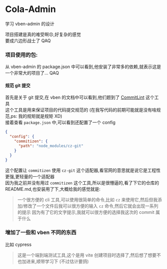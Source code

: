# Cola-Admin

学习 vben-admin 的设计

项目搭建是真的难受啊😣,好复杂的感觉  
要成六边形战士了 QAQ

### 项目使用的包:
从 vben-admin 的 package.json 中可以看到,他安装了非常多的依赖,就表示这是一个非常大的项目了... QAQ

#### 规范 git 提交
首先是关于 git 提交,在 vben 的文档中可以看到,他们题到了 [CommitLint](https://doc.vvbin.cn/dep/lint.html#commitlint) 这个工具  
这个工具是用来保证项目的代码提交规范的 (在我写代码的前期可能就是没有啥规范,ps: 我的规矩就是规矩 XD)  
接着查看 `package.json` 中,可以看到还配置了一个 config

```json
{
  "config": {
    "commitizen": {
      "path": "node_modules/cz-git"
    }
  }
}
```

这个配置让 `commitizen` 使用 `cz-git` 这个适配器,看官网的意思就是说它是工程性更强,更轻量的一个适配器  
因为我之前并没有用过 `commitizen` 这个工具,所以是很懵逼的,看了下它的仓库的 README.md,也安装用了下,大概给我的感觉就是:  
> 一个很方便的 cli 工具,可以使用很简单的命令,比如 `cz` 来使用它,然后但我添加/修改了一个文件后我可以很方便的输入 `cz` 命令,然后它就会出现一系列的提示
> 因为有了它的文字提示,我就可以很方便的选择我这次的 commit 属于什么

### 增加了一些和 vben 不同的东西

比如 cypress  
> 这是一个端到端测试工具,这个是用 vite 创建项目时选择了,然后想了想要不也加进来,顺带学习下 (不过估计要鸽)
